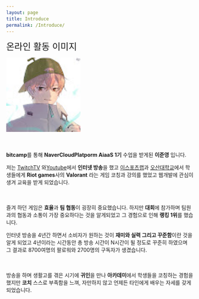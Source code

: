 ```yaml
---
layout: page
title: Introduce
permalink: /Introduce/
---
```


<span style="font-size:24px;">온라인 활동 이미지</span>

<img src="https://github.com/Melon-jy/melon-jy.github.io/blob/main/melons.jpg?raw=true" width="200">
<br><br><br>

**bitcamp**를 통해 **NaverCloudPlatporm AiaaS 1기** 수업을 받게된 **이준영** 입니다.

저는 [TwitchTV](HTTPS://WWW.Twitch.tv/Twitch_Melon_) 와[Youtube](https://www.youtube.com/channel/UCDiU10g3Xk0JpP3YF2PYqiw)에서 **인터넷 방송**을 했고  [이스포츠랩](https://esportslab.kr/)과 [오산대학교](HTTPS://www.osan.ac.kr/?menuno=127)에서 학생들에게 **Riot games**사의 **Valorant** 라는 게임 코칭과 강의를 했었고 웹개발에 관심이 생겨 교육을 받게 되었습니다.
<br><br><br>

즐겨 하던 게임은 **효율**과 **팀 협동**이 굉장히 중요했습니다. 하지만 **대회**에 참가하며 팀원과의 협동과 소통이 가장 중요하다는 것을 알게되었고 그 경험으로 인해 **랭킹 1위**를 했습니다.

인터넷 방송을 4년간 하면서 소비자가 원하는 것이 **재미와 실력 그리고 꾸준함**이란 것을 알게 되었고 4년이라는 시간동안 총 방송 시간이 N시간이 될 정도로 꾸준히 하였으며 그 결과로 8700여명의 팔로워와 2700명의 구독자가 생겼습니다.
<br><br><br>

방송을 하며 생활고를 겪은 시기에 **귀인**을 만나 **아카데미**에서 학생들을 코칭하는 경험을 했지만 **코치** 스스로 부족함을 느껴, 자만하지 않고 언제든 타인에게 배우는 자세를 갖게 되었습니다.